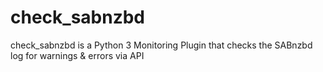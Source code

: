 # check_sabnzbd
check_sabnzbd is a Python 3 Monitoring Plugin that checks the SABnzbd log for warnings &amp; errors via API
